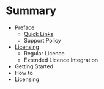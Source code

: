 # Summary

* [Preface](README.md)
   * [Quick Links](quick_links.md)
   * Support Policy
* [Licensing](chapter1.md)
   * Regular Licence
   * Extended Licence Integration
* Getting Started
* How to
* Licensing

